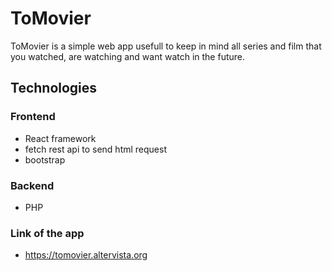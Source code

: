 # ToMovier

ToMovier is a simple web app usefull to keep in mind all series and film that you watched, are watching and want watch in the future.

## Technologies
### Frontend 
* React framework
* fetch rest api to send html request
* bootstrap

### Backend
* PHP 

### Link of the app
* https://tomovier.altervista.org